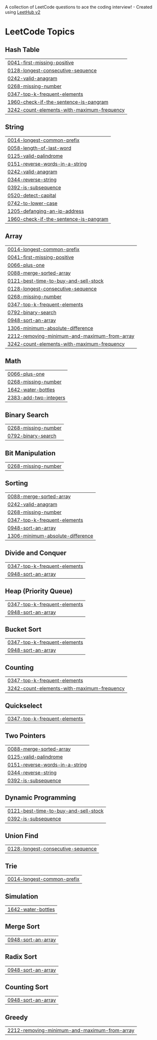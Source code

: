 A collection of LeetCode questions to ace the coding interview! - Created using [LeetHub v2](https://github.com/arunbhardwaj/LeetHub-2.0)
<!---LeetCode Topics Start-->
# LeetCode Topics
## Hash Table
|  |
| ------- |
| [0041-first-missing-positive](https://github.com/Gokul1111-cmd/leetcode_problem_solving/tree/master/0041-first-missing-positive) |
| [0128-longest-consecutive-sequence](https://github.com/Gokul1111-cmd/leetcode_problem_solving/tree/master/0128-longest-consecutive-sequence) |
| [0242-valid-anagram](https://github.com/Gokul1111-cmd/leetcode_problem_solving/tree/master/0242-valid-anagram) |
| [0268-missing-number](https://github.com/Gokul1111-cmd/leetcode_problem_solving/tree/master/0268-missing-number) |
| [0347-top-k-frequent-elements](https://github.com/Gokul1111-cmd/leetcode_problem_solving/tree/master/0347-top-k-frequent-elements) |
| [1960-check-if-the-sentence-is-pangram](https://github.com/Gokul1111-cmd/leetcode_problem_solving/tree/master/1960-check-if-the-sentence-is-pangram) |
| [3242-count-elements-with-maximum-frequency](https://github.com/Gokul1111-cmd/leetcode_problem_solving/tree/master/3242-count-elements-with-maximum-frequency) |
## String
|  |
| ------- |
| [0014-longest-common-prefix](https://github.com/Gokul1111-cmd/leetcode_problem_solving/tree/master/0014-longest-common-prefix) |
| [0058-length-of-last-word](https://github.com/Gokul1111-cmd/leetcode_problem_solving/tree/master/0058-length-of-last-word) |
| [0125-valid-palindrome](https://github.com/Gokul1111-cmd/leetcode_problem_solving/tree/master/0125-valid-palindrome) |
| [0151-reverse-words-in-a-string](https://github.com/Gokul1111-cmd/leetcode_problem_solving/tree/master/0151-reverse-words-in-a-string) |
| [0242-valid-anagram](https://github.com/Gokul1111-cmd/leetcode_problem_solving/tree/master/0242-valid-anagram) |
| [0344-reverse-string](https://github.com/Gokul1111-cmd/leetcode_problem_solving/tree/master/0344-reverse-string) |
| [0392-is-subsequence](https://github.com/Gokul1111-cmd/leetcode_problem_solving/tree/master/0392-is-subsequence) |
| [0520-detect-capital](https://github.com/Gokul1111-cmd/leetcode_problem_solving/tree/master/0520-detect-capital) |
| [0742-to-lower-case](https://github.com/Gokul1111-cmd/leetcode_problem_solving/tree/master/0742-to-lower-case) |
| [1205-defanging-an-ip-address](https://github.com/Gokul1111-cmd/leetcode_problem_solving/tree/master/1205-defanging-an-ip-address) |
| [1960-check-if-the-sentence-is-pangram](https://github.com/Gokul1111-cmd/leetcode_problem_solving/tree/master/1960-check-if-the-sentence-is-pangram) |
## Array
|  |
| ------- |
| [0014-longest-common-prefix](https://github.com/Gokul1111-cmd/leetcode_problem_solving/tree/master/0014-longest-common-prefix) |
| [0041-first-missing-positive](https://github.com/Gokul1111-cmd/leetcode_problem_solving/tree/master/0041-first-missing-positive) |
| [0066-plus-one](https://github.com/Gokul1111-cmd/leetcode_problem_solving/tree/master/0066-plus-one) |
| [0088-merge-sorted-array](https://github.com/Gokul1111-cmd/leetcode_problem_solving/tree/master/0088-merge-sorted-array) |
| [0121-best-time-to-buy-and-sell-stock](https://github.com/Gokul1111-cmd/leetcode_problem_solving/tree/master/0121-best-time-to-buy-and-sell-stock) |
| [0128-longest-consecutive-sequence](https://github.com/Gokul1111-cmd/leetcode_problem_solving/tree/master/0128-longest-consecutive-sequence) |
| [0268-missing-number](https://github.com/Gokul1111-cmd/leetcode_problem_solving/tree/master/0268-missing-number) |
| [0347-top-k-frequent-elements](https://github.com/Gokul1111-cmd/leetcode_problem_solving/tree/master/0347-top-k-frequent-elements) |
| [0792-binary-search](https://github.com/Gokul1111-cmd/leetcode_problem_solving/tree/master/0792-binary-search) |
| [0948-sort-an-array](https://github.com/Gokul1111-cmd/leetcode_problem_solving/tree/master/0948-sort-an-array) |
| [1306-minimum-absolute-difference](https://github.com/Gokul1111-cmd/leetcode_problem_solving/tree/master/1306-minimum-absolute-difference) |
| [2212-removing-minimum-and-maximum-from-array](https://github.com/Gokul1111-cmd/leetcode_problem_solving/tree/master/2212-removing-minimum-and-maximum-from-array) |
| [3242-count-elements-with-maximum-frequency](https://github.com/Gokul1111-cmd/leetcode_problem_solving/tree/master/3242-count-elements-with-maximum-frequency) |
## Math
|  |
| ------- |
| [0066-plus-one](https://github.com/Gokul1111-cmd/leetcode_problem_solving/tree/master/0066-plus-one) |
| [0268-missing-number](https://github.com/Gokul1111-cmd/leetcode_problem_solving/tree/master/0268-missing-number) |
| [1642-water-bottles](https://github.com/Gokul1111-cmd/leetcode_problem_solving/tree/master/1642-water-bottles) |
| [2383-add-two-integers](https://github.com/Gokul1111-cmd/leetcode_problem_solving/tree/master/2383-add-two-integers) |
## Binary Search
|  |
| ------- |
| [0268-missing-number](https://github.com/Gokul1111-cmd/leetcode_problem_solving/tree/master/0268-missing-number) |
| [0792-binary-search](https://github.com/Gokul1111-cmd/leetcode_problem_solving/tree/master/0792-binary-search) |
## Bit Manipulation
|  |
| ------- |
| [0268-missing-number](https://github.com/Gokul1111-cmd/leetcode_problem_solving/tree/master/0268-missing-number) |
## Sorting
|  |
| ------- |
| [0088-merge-sorted-array](https://github.com/Gokul1111-cmd/leetcode_problem_solving/tree/master/0088-merge-sorted-array) |
| [0242-valid-anagram](https://github.com/Gokul1111-cmd/leetcode_problem_solving/tree/master/0242-valid-anagram) |
| [0268-missing-number](https://github.com/Gokul1111-cmd/leetcode_problem_solving/tree/master/0268-missing-number) |
| [0347-top-k-frequent-elements](https://github.com/Gokul1111-cmd/leetcode_problem_solving/tree/master/0347-top-k-frequent-elements) |
| [0948-sort-an-array](https://github.com/Gokul1111-cmd/leetcode_problem_solving/tree/master/0948-sort-an-array) |
| [1306-minimum-absolute-difference](https://github.com/Gokul1111-cmd/leetcode_problem_solving/tree/master/1306-minimum-absolute-difference) |
## Divide and Conquer
|  |
| ------- |
| [0347-top-k-frequent-elements](https://github.com/Gokul1111-cmd/leetcode_problem_solving/tree/master/0347-top-k-frequent-elements) |
| [0948-sort-an-array](https://github.com/Gokul1111-cmd/leetcode_problem_solving/tree/master/0948-sort-an-array) |
## Heap (Priority Queue)
|  |
| ------- |
| [0347-top-k-frequent-elements](https://github.com/Gokul1111-cmd/leetcode_problem_solving/tree/master/0347-top-k-frequent-elements) |
| [0948-sort-an-array](https://github.com/Gokul1111-cmd/leetcode_problem_solving/tree/master/0948-sort-an-array) |
## Bucket Sort
|  |
| ------- |
| [0347-top-k-frequent-elements](https://github.com/Gokul1111-cmd/leetcode_problem_solving/tree/master/0347-top-k-frequent-elements) |
| [0948-sort-an-array](https://github.com/Gokul1111-cmd/leetcode_problem_solving/tree/master/0948-sort-an-array) |
## Counting
|  |
| ------- |
| [0347-top-k-frequent-elements](https://github.com/Gokul1111-cmd/leetcode_problem_solving/tree/master/0347-top-k-frequent-elements) |
| [3242-count-elements-with-maximum-frequency](https://github.com/Gokul1111-cmd/leetcode_problem_solving/tree/master/3242-count-elements-with-maximum-frequency) |
## Quickselect
|  |
| ------- |
| [0347-top-k-frequent-elements](https://github.com/Gokul1111-cmd/leetcode_problem_solving/tree/master/0347-top-k-frequent-elements) |
## Two Pointers
|  |
| ------- |
| [0088-merge-sorted-array](https://github.com/Gokul1111-cmd/leetcode_problem_solving/tree/master/0088-merge-sorted-array) |
| [0125-valid-palindrome](https://github.com/Gokul1111-cmd/leetcode_problem_solving/tree/master/0125-valid-palindrome) |
| [0151-reverse-words-in-a-string](https://github.com/Gokul1111-cmd/leetcode_problem_solving/tree/master/0151-reverse-words-in-a-string) |
| [0344-reverse-string](https://github.com/Gokul1111-cmd/leetcode_problem_solving/tree/master/0344-reverse-string) |
| [0392-is-subsequence](https://github.com/Gokul1111-cmd/leetcode_problem_solving/tree/master/0392-is-subsequence) |
## Dynamic Programming
|  |
| ------- |
| [0121-best-time-to-buy-and-sell-stock](https://github.com/Gokul1111-cmd/leetcode_problem_solving/tree/master/0121-best-time-to-buy-and-sell-stock) |
| [0392-is-subsequence](https://github.com/Gokul1111-cmd/leetcode_problem_solving/tree/master/0392-is-subsequence) |
## Union Find
|  |
| ------- |
| [0128-longest-consecutive-sequence](https://github.com/Gokul1111-cmd/leetcode_problem_solving/tree/master/0128-longest-consecutive-sequence) |
## Trie
|  |
| ------- |
| [0014-longest-common-prefix](https://github.com/Gokul1111-cmd/leetcode_problem_solving/tree/master/0014-longest-common-prefix) |
## Simulation
|  |
| ------- |
| [1642-water-bottles](https://github.com/Gokul1111-cmd/leetcode_problem_solving/tree/master/1642-water-bottles) |
## Merge Sort
|  |
| ------- |
| [0948-sort-an-array](https://github.com/Gokul1111-cmd/leetcode_problem_solving/tree/master/0948-sort-an-array) |
## Radix Sort
|  |
| ------- |
| [0948-sort-an-array](https://github.com/Gokul1111-cmd/leetcode_problem_solving/tree/master/0948-sort-an-array) |
## Counting Sort
|  |
| ------- |
| [0948-sort-an-array](https://github.com/Gokul1111-cmd/leetcode_problem_solving/tree/master/0948-sort-an-array) |
## Greedy
|  |
| ------- |
| [2212-removing-minimum-and-maximum-from-array](https://github.com/Gokul1111-cmd/leetcode_problem_solving/tree/master/2212-removing-minimum-and-maximum-from-array) |
<!---LeetCode Topics End-->
